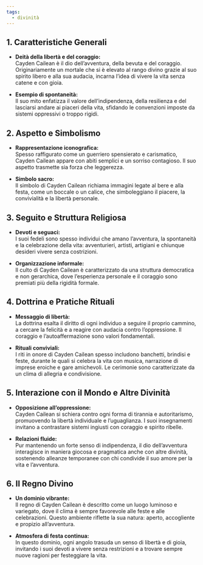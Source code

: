 ```yaml
---
tags:
  - divinità
---
```

## 1. Caratteristiche Generali
- **Deità della libertà e del coraggio:**  
  Cayden Cailean è il dio dell’avventura, della bevuta e del coraggio. Originariamente un mortale che si è elevato al rango divino grazie al suo spirito libero e alla sua audacia, incarna l’idea di vivere la vita senza catene e con gioia.

- **Esempio di spontaneità:**  
  Il suo mito enfatizza il valore dell’indipendenza, della resilienza e del lasciarsi andare ai piaceri della vita, sfidando le convenzioni imposte da sistemi oppressivi o troppo rigidi.

## 2. Aspetto e Simbolismo
- **Rappresentazione iconografica:**  
  Spesso raffigurato come un guerriero spensierato e carismatico, Cayden Cailean appare con abiti semplici e un sorriso contagioso. Il suo aspetto trasmette sia forza che leggerezza.

- **Simbolo sacro:**  
  Il simbolo di Cayden Cailean richiama immagini legate al bere e alla festa, come un boccale o un calice, che simboleggiano il piacere, la convivialità e la libertà personale.

## 3. Seguito e Struttura Religiosa
- **Devoti e seguaci:**  
  I suoi fedeli sono spesso individui che amano l’avventura, la spontaneità e la celebrazione della vita: avventurieri, artisti, artigiani e chiunque desideri vivere senza costrizioni.
  
- **Organizzazione informale:**  
  Il culto di Cayden Cailean è caratterizzato da una struttura democratica e non gerarchica, dove l’esperienza personale e il coraggio sono premiati più della rigidità formale.

## 4. Dottrina e Pratiche Rituali
- **Messaggio di libertà:**  
  La dottrina esalta il diritto di ogni individuo a seguire il proprio cammino, a cercare la felicità e a reagire con audacia contro l’oppressione. Il coraggio e l’autoaffermazione sono valori fondamentali.

- **Rituali conviviali:**  
  I riti in onore di Cayden Cailean spesso includono banchetti, brindisi e feste, durante le quali si celebra la vita con musica, narrazione di imprese eroiche e gare amichevoli. Le cerimonie sono caratterizzate da un clima di allegria e condivisione.

## 5. Interazione con il Mondo e Altre Divinità
- **Opposizione all’oppressione:**  
  Cayden Cailean si schiera contro ogni forma di tirannia e autoritarismo, promuovendo la libertà individuale e l’uguaglianza. I suoi insegnamenti invitano a contrastare sistemi ingiusti con coraggio e spirito ribelle.

- **Relazioni fluide:**  
  Pur mantenendo un forte senso di indipendenza, il dio dell’avventura interagisce in maniera giocosa e pragmatica anche con altre divinità, sostenendo alleanze temporanee con chi condivide il suo amore per la vita e l’avventura.

## 6. Il Regno Divino
- **Un dominio vibrante:**  
  Il regno di Cayden Cailean è descritto come un luogo luminoso e variegato, dove il clima è sempre favorevole alle feste e alle celebrazioni. Questo ambiente riflette la sua natura: aperto, accogliente e propizio all’avventura.
  
- **Atmosfera di festa continua:**  
  In questo dominio, ogni angolo trasuda un senso di libertà e di gioia, invitando i suoi devoti a vivere senza restrizioni e a trovare sempre nuove ragioni per festeggiare la vita.
